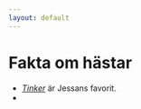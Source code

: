```yaml
---
layout: default
---
```

Fakta om hästar
===============

 * *[Tinker](./raser/Tinker.html)* är Jessans favorit.
 * 




